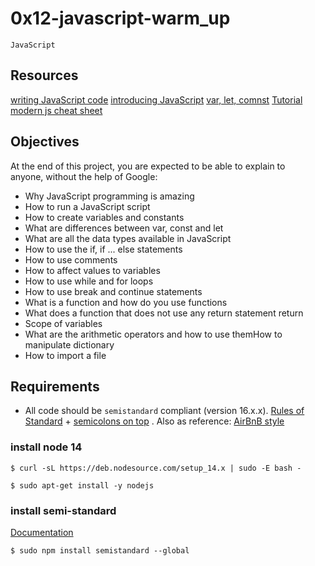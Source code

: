 # 0x12-javascript-warm_up
`JavaScript`

## Resources
[writing JavaScript code](https://intranet.alxswe.com/rltoken/3HLjEesLsmyWfRUWnxgUGg)
[introducing JavaScript](https://intranet.alxswe.com/rltoken/jg7IbvJpV2oLIKgqOAQH1g)
[var, let, comnst](https://intranet.alxswe.com/rltoken/gJi61GeJTRX0g-M0Rx-0Iw)
[Tutorial](https://intranet.alxswe.com/rltoken/Y8hkOcy5jO22lQGyF6_NiA)
[modern js cheat sheet](https://intranet.alxswe.com/rltoken/NZawtiBjWUpiojnrtVywNw)

## Objectives
At the end of this project, you are expected to be able to explain to anyone, without the help of Google:

- Why JavaScript programming is amazing
- How to run a JavaScript script
- How to create variables and constants
- What are differences between var, const and let
- What are all the data types available in JavaScript
- How to use the if, if ... else statements
- How to use comments
- How to affect values to variables
- How to use while and for loops
- How to use break and continue statements
- What is a function and how do you use functions
- What does a function that does not use any return statement return
- Scope of variables
- What are the arithmetic operators and how to use themHow to manipulate dictionary
- How to import a file

## Requirements
- All code should be `semistandard` compliant (version 16.x.x). [Rules of Standard](https://intranet.alxswe.com/rltoken/1T1yg1vOAChRN20Yyz8crw) + [semicolons on top](https://intranet.alxswe.com/rltoken/35q5Pc6A6KWPyd3kGeRQFg) . Also as reference: [AirBnB style](https://intranet.alxswe.com/rltoken/ilo9MmB3u0utJZjZat-W3Q)

### install node 14
``$ curl -sL https://deb.nodesource.com/setup_14.x | sudo -E bash -``

``$ sudo apt-get install -y nodejs``

### install semi-standard
[Documentation](https://intranet.alxswe.com/rltoken/35q5Pc6A6KWPyd3kGeRQFg)

`$ sudo npm install semistandard --global`
